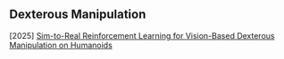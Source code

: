 ## Dexterous Manipulation

[2025] [Sim-to-Real Reinforcement Learning for Vision-Based Dexterous Manipulation on Humanoids](https://arxiv.org/abs/2502.20396)